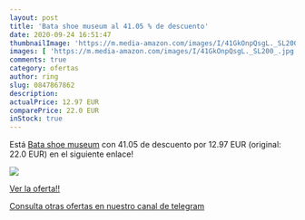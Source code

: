 ```yaml
---
layout: post
title: 'Bata shoe museum al 41.05 % de descuento'
date: 2020-09-24 16:51:47
thumbnailImage: 'https://m.media-amazon.com/images/I/41GkOnpQsgL._SL200_.jpg'
images: [ 'https://m.media-amazon.com/images/I/41GkOnpQsgL._SL200_.jpg' ]
comments: true
category: ofertas
author: ring
slug: 0847867862
description:
actualPrice: 12.97 EUR
comparePrice: 22.0 EUR
inStock: true
---
```


Está [Bata shoe museum](https://www.amazon.com/dp/0847867862/?tag=redken08-20) con 41.05 de descuento por 12.97 EUR (original: 22.0 EUR) en el siguiente enlace!

[![](https://m.media-amazon.com/images/I/41GkOnpQsgL._SL200_.jpg)](https://www.amazon.com/dp/0847867862/?tag=redken08-20)

[Ver la oferta!!](https://www.amazon.com/dp/0847867862/?tag=redken08-20)

[Consulta otras ofertas en nuestro canal de telegram](https://t.me/s/ofertas25)
